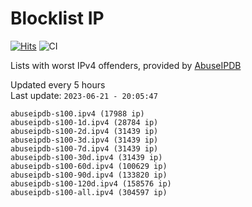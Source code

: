 # Blocklist IP

[![Hits](https://hits.seeyoufarm.com/api/count/incr/badge.svg?url=https%3A%2F%2Fgithub.com%2Fborestad%2Fblocklist-ip%2F&count_bg=%2379C83D&title_bg=%23555555&icon=&icon_color=%23E7E7E7&title=hits&edge_flat=false)](https://hits.seeyoufarm.com)  ![CI](https://img.shields.io/github/workflow/status/borestad/blocklist-ip/CI?style=flat-square)

Lists with worst IPv4 offenders, provided by [AbuseIPDB](https://www.abuseipdb.com/)

<!-- FOOTER-PLACEHOLDER -->
Updated every 5 hours<br>
Last update: `2023-06-21 - 20:05:47`
```
abuseipdb-s100.ipv4 (17988 ip)
abuseipdb-s100-1d.ipv4 (28784 ip)
abuseipdb-s100-2d.ipv4 (31439 ip)
abuseipdb-s100-3d.ipv4 (31439 ip)
abuseipdb-s100-7d.ipv4 (31439 ip)
abuseipdb-s100-30d.ipv4 (31439 ip)
abuseipdb-s100-60d.ipv4 (100629 ip)
abuseipdb-s100-90d.ipv4 (133820 ip)
abuseipdb-s100-120d.ipv4 (158576 ip)
abuseipdb-s100-all.ipv4 (304597 ip)
```
